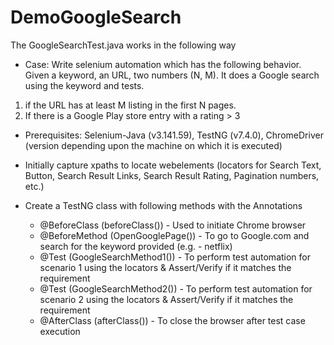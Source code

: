 # DemoGoogleSearch

The GoogleSearchTest.java works in the following way

- Case: Write selenium automation which has the following behavior.
Given a keyword, an URL, two numbers (N, M). It does a Google search using the keyword and tests.
1. if the URL has at least M listing in the first N pages.
2. If there is a Google Play store entry with a rating > 3

- Prerequisites: Selenium-Java (v3.141.59), TestNG (v7.4.0), ChromeDriver (version depending upon the machine on which it is executed)

- Initially capture xpaths to locate webelements (locators for Search Text, Button, Search Result Links, Search Result Rating, Pagination numbers, etc.)

- Create a TestNG class with following methods with the Annotations
  - @BeforeClass (beforeClass()) - Used to initiate Chrome browser
  - @BeforeMethod (OpenGooglePage()) - To go to Google.com and search for the keyword provided (e.g. - netflix)
  - @Test (GoogleSearchMethod1()) - To perform test automation for scenario 1 using the locators & Assert/Verify if it matches the requirement
  - @Test (GoogleSearchMethod2()) - To perform test automation for scenario 2 using the locators & Assert/Verify if it matches the requirement
  - @AfterClass (afterClass()) - To close the browser after test case execution
